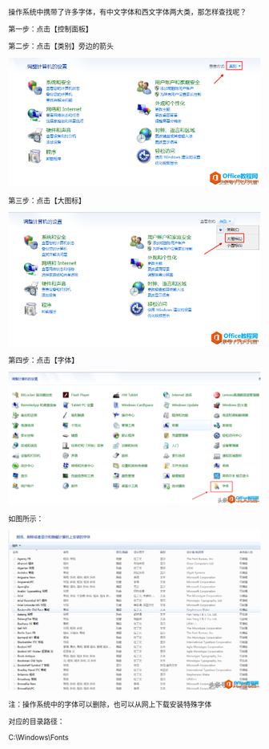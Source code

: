 操作系统中携带了许多字体，有中文字体和西文字体两大类，那怎样查找呢？

第一步：点击【控制面板】

第二步：点击【类别】旁边的箭头

![如何查看操作系统中的字体？](如何查看电脑操作系统中的字体.assets/0002021239-0.jpg) 

第三步：点击【大图标】

![如何查看操作系统中的字体？](如何查看电脑操作系统中的字体.assets/0002025039-1.jpg) 

第四步：点击【字体】

![如何查看操作系统中的字体？](如何查看电脑操作系统中的字体.assets/0002021b8-2.jpg) 

如图所示：

![如何查看操作系统中的字体？](如何查看电脑操作系统中的字体.assets/0002021959-3.jpg) 

注：操作系统中的字体可以删除，也可以从网上下载安装特殊字体



对应的目录路径：

C:\Windows\Fonts
